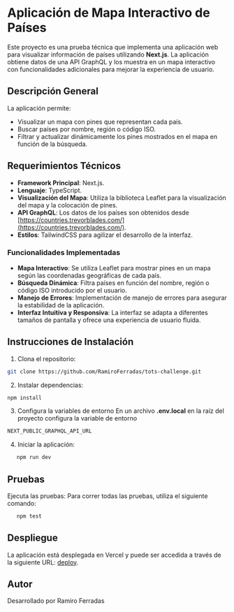 # Aplicación de Mapa Interactivo de Países

Este proyecto es una prueba técnica que implementa una aplicación web para visualizar información de países utilizando **Next.js**. La aplicación obtiene datos de una API GraphQL y los muestra en un mapa interactivo con funcionalidades adicionales para mejorar la experiencia de usuario.

## Descripción General

La aplicación permite:

- Visualizar un mapa con pines que representan cada país.
- Buscar países por nombre, región o código ISO.
- Filtrar y actualizar dinámicamente los pines mostrados en el mapa en función de la búsqueda.

## Requerimientos Técnicos

- **Framework Principal**: Next.js.
- **Lenguaje**: TypeScript.
- **Visualización del Mapa**: Utiliza la biblioteca Leaflet para la visualización del mapa y la colocación de pines.
- **API GraphQL**: Los datos de los países son obtenidos desde [https://countries.trevorblades.com/](https://countries.trevorblades.com/).
- **Estilos**: TailwindCSS para agilizar el desarrollo de la interfaz.

### Funcionalidades Implementadas

- **Mapa Interactivo**: Se utiliza Leaflet para mostrar pines en un mapa según las coordenadas geográficas de cada país.
- **Búsqueda Dinámica**: Filtra países en función del nombre, región o código ISO introducido por el usuario.
- **Manejo de Errores**: Implementación de manejo de errores para asegurar la estabilidad de la aplicación.
- **Interfaz Intuitiva y Responsiva**: La interfaz se adapta a diferentes tamaños de pantalla y ofrece una experiencia de usuario fluida.

## Instrucciones de Instalación

1. Clona el repositorio:

```bash
git clone https://github.com/RamiroFerradas/tots-challenge.git
```

2. Instalar dependencias:

```bash
npm install
```

3. Configura la variables de entorno
   En un archivo **.env.local** en la raíz del proyecto configura la variable de entorno

```bash
NEXT_PUBLIC_GRAPHQL_API_URL
```

4. Iniciar la aplicación:

```bash
   npm run dev
```

## Pruebas

Ejecuta las pruebas: Para correr todas las pruebas, utiliza el siguiente comando:

```bash
   npm test
```

## Despliegue

La aplicación está desplegada en Vercel y puede ser accedida a través de la siguiente URL: [deploy](https://tots-countries-challenge.vercel.app).

## Autor

Desarrollado por Ramiro Ferradas

